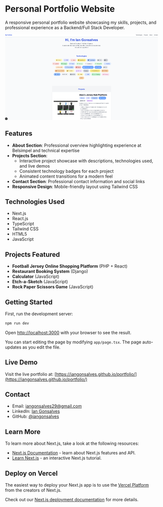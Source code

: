 # Personal Portfolio Website

A responsive personal portfolio website showcasing my skills, projects, and professional experience as a Backend/Full Stack Developer.

![Portfolio Preview](images/preview_picture.png)

## Features

- **About Section**: Professional overview highlighting experience at Belsimpel and technical expertise
- **Projects Section**: 
  - Interactive project showcase with descriptions, technologies used, and live demos
  - Consistent technology badges for each project
  - Animated content transitions for a modern feel
- **Contact Section**: Professional contact information and social links
- **Responsive Design**: Mobile-friendly layout using Tailwind CSS

## Technologies Used

- Next.js
- React.js
- TypeScript
- Tailwind CSS
- HTML5 
- JavaScript


## Projects Featured

- **Football Jersey Online Shopping Platform** (PHP + React)
- **Restaurant Booking System** (Django)
- **Calculator** (JavaScript)
- **Etch-a-Sketch** (JavaScript)
- **Rock Paper Scissors Game** (JavaScript)

## Getting Started

First, run the development server:

```bash
npm run dev
```

Open [http://localhost:3000](http://localhost:3000) with your browser to see the result.

You can start editing the page by modifying `app/page.tsx`. The page auto-updates as you edit the file.

## Live Demo

Visit the live portfolio at: [https://iangonsalves.github.io/portfolio/](https://iangonsalves.github.io/portfolio/)

## Contact

- Email: iangonsalves29@gmail.com
- LinkedIn: [Ian Gonsalves](https://www.linkedin.com/in/iangonsalves)
- GitHub: [@iangonsalves](https://github.com/iangonsalves)

## Learn More

To learn more about Next.js, take a look at the following resources:

- [Next.js Documentation](https://nextjs.org/docs) - learn about Next.js features and API.
- [Learn Next.js](https://nextjs.org/learn) - an interactive Next.js tutorial.

## Deploy on Vercel

The easiest way to deploy your Next.js app is to use the [Vercel Platform](https://vercel.com/new?utm_medium=default-template&filter=next.js&utm_source=create-next-app&utm_campaign=create-next-app-readme) from the creators of Next.js.

Check out our [Next.js deployment documentation](https://nextjs.org/docs/app/building-your-application/deploying) for more details.
